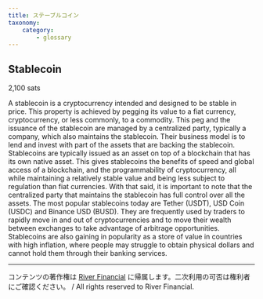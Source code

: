 ```yaml
---
title: ステーブルコイン
taxonomy:
    category:
        - glossary
---
```


## Stablecoin
2,100 sats

A stablecoin is a cryptocurrency intended and designed to be stable in price. This property is achieved by pegging its value to a fiat currency, cryptocurrency, or less commonly, to a commodity. This peg and the issuance of the stablecoin are managed by a centralized party, typically a company, which also maintains the stablecoin. Their business model is to lend and invest with part of the assets that are backing the stablecoin. Stablecoins are typically issued as an asset on top of a blockchain that has its own native asset. This gives stablecoins the benefits of speed and global access of a blockchain, and the programmability of cryptocurrency, all while maintaining a relatively stable value and being less subject to regulation than fiat currencies. With that said, it is important to note that the centralized party that maintains the stablecoin has full control over all the assets. The most popular stablecoins today are Tether (USDT), USD Coin (USDC) and Binance USD (BUSD). They are frequently used by traders to rapidly move in and out of cryptocurrencies and to move their wealth between exchanges to take advantage of arbitrage opportunities. Stablecoins are also gaining in popularity as a store of value in countries with high inflation, where people may struggle to obtain physical dollars and cannot hold them through their banking services.

---
コンテンツの著作権は [River Financial](https://river.com/) に帰属します。二次利用の可否は権利者にご確認ください。 / All rights reserved to River Financial.

